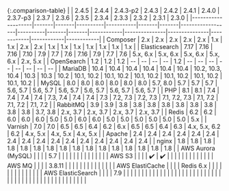 
{:.comparison-table}
|                    | 2.4.5 | 2.4.4 | 2.4.3-p2 | 2.4.3     | 2.4.2 | 2.4.1 | 2.4.0            | 2.3.7-p3 | 2.3.7 | 2.3.6 | 2.3.5      | 2.3.4         | 2.3.3         | 2.3.2      | 2.3.1      | 2.3.0      |
|--------------------|-------|-------|----------|-----------|-------|-------|------------------|----------|-------|-------|------------|---------------|---------------|------------|------------|------------|
| Composer           | 2.x   | 2.x   | 2.x      | 2.x       | 2.x   | 1.x   | 1.x              | 2.x      | 2.x   | 1.x   | 1.x        | 1.x           | 1.x           | 1.x        | 1.x        | 1.x        |
| Elasticsearch      | 7.17  | 7.16  | 7.16     | 7.10      | 7.9   | 7.7   | 7.6              | 7.16     | 7.9   | 7.7   | 7.6        | 5.x, 6.x      | 5.x, 6.x      | 5.x, 6.x   | 5.x, 6.x   | 2.x, 5.x   |
| OpenSearch         | 1.2   | 1.2   | 1.2      | --        | --    | --    | --               | 1.2      | --    | --    | --         | --            | --            | --         | --         | --         |
| MariaDB            | 10.4  | 10.4  | 10.4     | 10.4      | 10.4  | 10.4  | 10.2, 10.3, 10.4 | 10.3     | 10.3  | 10.2  | 10.1, 10.2 | 10.1, 10.2    | 10.1, 10.2    | 10.1, 10.2 | 10.1, 10.2 | 10.1, 10.2 |
| MySQL              | 8.0   | 8.0   | 8.0      | 8.0       | 8.0   | 8.0   | 5.7, 8.0         | 5.7      | 5.7   | 5.7   | 5.6, 5.7   | 5.6, 5.7      | 5.6, 5.7      | 5.6, 5.7   | 5.6, 5.7   | 5.6, 5.7   |
| PHP                | 8.1   | 8.1   | 7.4      | 7.4       | 7.4   | 7.4   | 7.3, 7.4         | 7.4      | 7.4   | 7.3   | 7.2, 7.3   | 7.2, 7.3      | 7.1, 7.2, 7.3 | 7.1, 7.2   | 7.1, 7.2   | 7.1, 7.2   |
| RabbitMQ           | 3.9   | 3.9   | 3.8      | 3.8       | 3.8   | 3.8   | 3.8              | 3.8      | 3.8   | 3.8   | 3.8        | 3.7, 3.8      | 2.x, 3.7      | 2.x, 3.7   | 2.x, 3.7   | 2.x, 3.7   |
| Redis              | 6.2   | 6.2   | 6.0      | 6.0       | 6.0   | 5.0   | 5.0              | 6.0      | 6.0   | 5.0   | 5.0        | 5.0           | 5.0           | 5.0        | 5.0        | 5.x        |
| Varnish            | 7.0   | 7.0   | 6.5      | 6.5       | 6.4   | 6.2   | 6.x              | 6.5      | 6.5   | 6.4   | 6.3        | 4.x, 5.x, 6.2 | 6.2           | 4.x, 5.x   | 4.x, 5.x   | 4.x, 5.x   |
| Apache             | 2.4   | 2.4   | 2.4      | 2.4       | 2.4   | 2.4   | 2.4              | 2.4      | 2.4   | 2.4   | 2.4        | 2.4           | 2.4           | 2.4        | 2.4        | 2.4        |
| nginx              | 1.8   | 1.8   | 1.8      | 1.8       | 1.8   | 1.8   | 1.8              | 1.8      | 1.8   | 1.8   | 1.8        | 1.8           | 1.8           | 1.8        | 1.8        | 1.8        |
| AWS Aurora (MySQL) |       |       |          | 5.7       |       |       |                  |          |       |       |            |               |               |            |            |            |
| AWS S3             |       |       |          | ✔️         | ✔️     |       |                  |          |       |       |            |               |               |            |            |            |
| AWS MQ             |       |       |          | 3.8.11    |       |       |                  |          |       |       |            |               |               |            |            |            |
| AWS ElastiCache    |       |       |          | Redis 6.x |       |       |                  |          |       |       |            |               |               |            |            |            |
| AWS ElasticSearch  |       |       |          | 7.9       |       |       |                  |          |       |       |            |               |               |            |            |            |
|                    |       |       |          |           |       |       |                  |          |       |       |            |               |               |            |            |            |
|                    |       |       |          |           |       |       |                  |          |       |       |            |               |               |            |            |            |

<style>
.comparison-table {
  table-layout: auto
}

.comparison-table thead th {
  padding: 15px 15px;
  font-size: 14px !important;
  font-weight: bold;
  color: black;
  /*background-color: lightgray;*/
}
</style>
